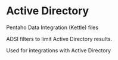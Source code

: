 # Active Directory

Pentaho Data Integration (Kettle) files

ADSI filters to limit Active Directory results.  

Used for integrations with Active Directory
